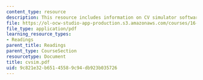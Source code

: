 ```yaml
---
content_type: resource
description: This resource includes information on CV simulator software.
file: https://ol-ocw-studio-app-production.s3.amazonaws.com/courses/16-423j-aerospace-biomedical-and-life-support-engineering-spring-2006/9c821e32b65145589c94db923b035726_cvsim.pdf
file_type: application/pdf
learning_resource_types:
- Readings
parent_title: Readings
parent_type: CourseSection
resourcetype: Document
title: cvsim.pdf
uid: 9c821e32-b651-4558-9c94-db923b035726
---
```

